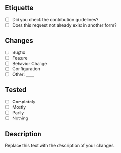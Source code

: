 <!--
  Thank you for creating a PR. Please mark all required information with an 'x' e.g. '- [x]'
  If you have any questions, join the dc.

  NOTICE: If you are creating a PR for fixing an issue, please reference it. If it does not
  exist, please create it and then follow through with the PR.
-->

## Etiquette
- [ ] Did you check the contribution guidelines?
- [ ] Does this request not already exist in another form?

<!--
  What exactly did you change?
-->
## Changes
- [ ] Bugfix
- [ ] Feature
- [ ] Behavior Change
- [ ] Configuration
- [ ] Other: ____

<!--
  How thoroughly did you test your changes?
-->
## Tested
- [ ] Completely
- [ ] Mostly
- [ ] Partly
- [ ] Nothing

<!--
  Describe all of your changes and what they purpose is. If you added a new feature, explain
  why you want it implemented and how to use it.
-->
## Description

Replace this text with the description of your changes
